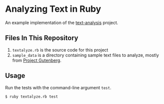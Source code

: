 # Analyzing Text in Ruby

An example implementation of the [text-analysis][text-analysis] project.

## Files In This Repository

1. `textalyze.rb` is the source code for this project
2. `sample_data` is a directory containing sample text files to analyze, mostly from [Project Gutenberg](http://www.gutenberg.org/).

[text-analysis]:https://github.com/codeunion/text-analysis

## Usage

Run the tests with the command-line argument `test`.

```shell-session
$ ruby textalyze.rb test
```

